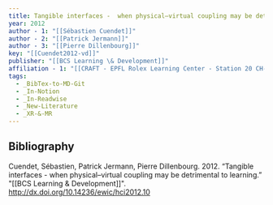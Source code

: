 ```yaml
---
title: Tangible interfaces -  when physical–virtual coupling may be detrimental to learning
year: 2012
author - 1: "[[Sébastien Cuendet]]"
author - 2: "[[Patrick Jermann]]"
author - 3: "[[Pierre Dillenbourg]]"
key: "[[Cuendet2012-vd]]"
publisher: "[[BCS Learning \& Development]]"
affiliation - 1: "[[CRAFT - EPFL Rolex Learning Center - Station 20 CH-1015 Lausanne - Switzerland]]"
tags:
  - _BibTex-to-MD-Git
  - _In-Notion
  - _In-Readwise
  - _New-Literature
  - _XR-&-MR
---
```


## Bibliography
Cuendet, Sébastien, Patrick Jermann, Pierre Dillenbourg. 2012. “Tangible interfaces -  when physical–virtual coupling may be detrimental to learning.” "[[BCS Learning \& Development]]". http://dx.doi.org/10.14236/ewic/hci2012.10